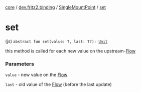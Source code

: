 [core](../../index.md) / [dev.fritz2.binding](../index.md) / [SingleMountPoint](index.md) / [set](./set.md)

# set

(js) `abstract fun set(value: T, last: T?): `[`Unit`](https://kotlinlang.org/api/latest/jvm/stdlib/kotlin/-unit/index.html)

this method is called for each new value on the upstream-[Flow](#)

### Parameters

`value` - new value on the [Flow](#)

`last` - old value of the [Flow](#) (before the last update)
